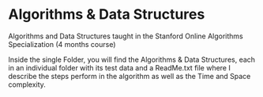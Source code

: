 # Algorithms & Data Structures
Algorithms and Data Structures taught in the Stanford Online Algorithms Specialization (4 months course)

Inside the single Folder, you will find the Algorithms & Data Structures, each in an individual folder with its test data and a ReadMe.txt file where I describe the steps perform in the algorithm as well as the Time and Space complexity.
